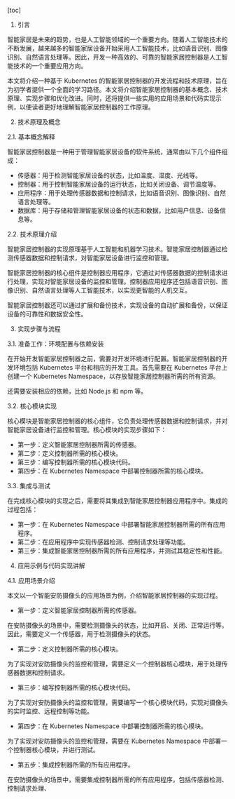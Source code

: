 
[toc]                    
                
                
1. 引言

智能家居是未来的趋势，也是人工智能领域的一个重要方向。随着人工智能技术的不断发展，越来越多的智能家居设备开始采用人工智能技术，比如语音识别、图像识别、自然语言处理等。因此，开发一种高效的、可靠的智能家居控制器是人工智能技术的一个重要应用方向。

本文将介绍一种基于 Kubernetes 的智能家居控制器的开发流程和技术原理，旨在为初学者提供一个全面的学习路径。本文将介绍智能家居控制器的基本概念、技术原理、实现步骤和优化改进。同时，还将提供一些实用的应用场景和代码实现示例，以便读者更好地理解智能家居控制器的工作原理。

2. 技术原理及概念

2.1. 基本概念解释

智能家居控制器是一种用于管理智能家居设备的软件系统，通常由以下几个组件组成：

- 传感器：用于检测智能家居设备的状态，比如温度、湿度、光线等。
- 控制器：用于控制智能家居设备的运行状态，比如关闭设备、调节温度等。
- 应用程序：用于处理传感器数据和控制请求，比如语音识别、图像识别、自然语言处理等。
- 数据库：用于存储和管理智能家居设备的状态和数据，比如用户信息、设备信息等。

2.2. 技术原理介绍

智能家居控制器的实现原理基于人工智能和机器学习技术。智能家居控制器通过检测传感器数据和控制请求，对智能家居设备进行监控和管理。

智能家居控制器的核心组件是控制器应用程序，它通过对传感器数据的控制请求进行处理，实现对智能家居设备的监控和管理。控制器应用程序还包括语音识别、图像识别、自然语言处理等人工智能技术，以实现更智能的人机交互。

智能家居控制器还可以通过扩展和备份技术，实现设备的自动扩展和备份，以保证设备的可靠性和数据安全性。

3. 实现步骤与流程

3.1. 准备工作：环境配置与依赖安装

在开始开发智能家居控制器之前，需要对开发环境进行配置。智能家居控制器的开发环境包括 Kubernetes 平台和相应的开发工具。首先需要在 Kubernetes 平台上创建一个 Kubernetes Namespace，以存放智能家居控制器所需的所有资源。

还需要安装相应的依赖，比如 Node.js 和 npm 等。

3.2. 核心模块实现

核心模块是智能家居控制器的核心组件，它负责处理传感器数据和控制请求，并对智能家居设备进行监控和管理。核心模块的实现步骤如下：

- 第一步：定义智能家居控制器所需的传感器。
- 第二步：定义控制器所需的核心模块。
- 第三步：编写控制器所需的核心模块代码。
- 第四步：在 Kubernetes Namespace 中部署控制器所需的核心模块。

3.3. 集成与测试

在完成核心模块的实现之后，需要将其集成到智能家居控制器应用程序中。集成的过程包括：

- 第一步：在 Kubernetes Namespace 中部署智能家居控制器所需的所有应用程序。
- 第二步：在应用程序中实现传感器检测、控制请求处理等功能。
- 第三步：集成智能家居控制器所需的所有应用程序，并测试其稳定性和性能。

4. 应用示例与代码实现讲解

4.1. 应用场景介绍

本文以一个智能安防摄像头的应用场景为例，介绍智能家居控制器的实现过程。

- 第一步：定义智能家居控制器所需的传感器。

在安防摄像头的场景中，需要检测摄像头的状态，比如开启、关闭、正常运行等。因此，需要定义一个传感器，用于检测摄像头的状态。

- 第二步：定义控制器所需的核心模块。

为了实现对安防摄像头的监控和管理，需要定义一个控制器核心模块，用于处理传感器数据和控制请求。

- 第三步：编写控制器所需的核心模块代码。

为了实现对安防摄像头的监控和管理，需要编写一个核心模块代码，实现对摄像头的实时监控、远程控制等功能。

- 第四步：在 Kubernetes Namespace 中部署控制器所需的核心模块。

为了实现对安防摄像头的监控和管理，需要在 Kubernetes Namespace 中部署一个控制器核心模块，并进行测试。

- 第五步：集成控制器所需的所有应用程序。

在安防摄像头的场景中，需要集成控制器所需的所有应用程序，包括传感器检测、控制请求处理、

